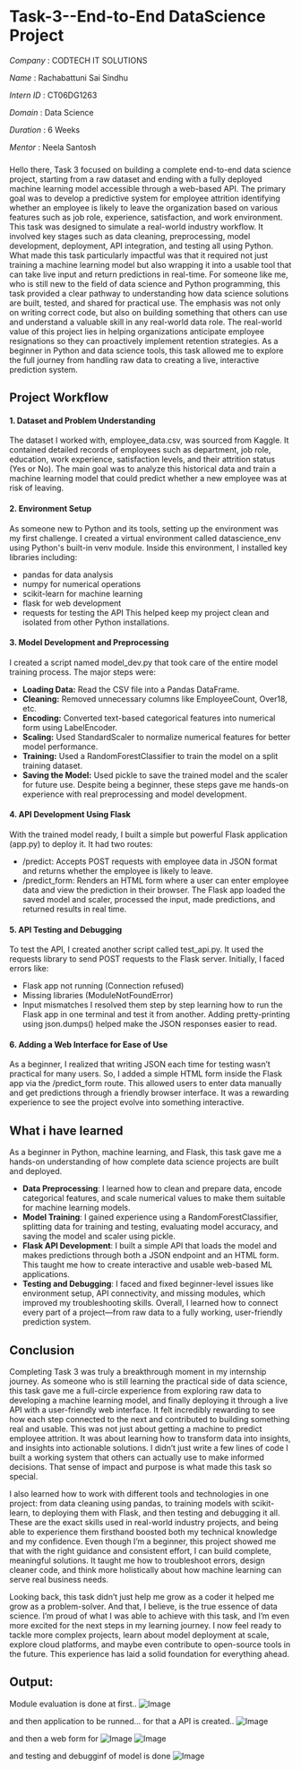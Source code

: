 # Task-3--End-to-End DataScience Project

*Company*   : CODTECH IT SOLUTIONS

*Name*      : Rachabattuni Sai Sindhu

*Intern ID* : CT06DG1263

*Domain*    : Data Science

*Duration*  : 6 Weeks

*Mentor*    : Neela Santosh

###
Hello there, Task 3 focused on building a complete end-to-end data science project, starting from a raw dataset and ending with a fully deployed machine learning model accessible through a web-based API. The primary goal was to develop a predictive system for employee attrition identifying whether an employee is likely to leave the organization based on various features such as job role, experience, satisfaction, and work environment.
This task was designed to simulate a real-world industry workflow. It involved key stages such as data cleaning, preprocessing, model development, deployment, API integration, and testing all using Python. What made this task particularly impactful was that it required not just training a machine learning model but also wrapping it into a usable tool that can take live input and return predictions in real-time.
For someone like me, who is still new to the field of data science and Python programming, this task provided a clear pathway to understanding how data science solutions are built, tested, and shared for practical use. The emphasis was not only on writing correct code, but also on building something that others can use and understand a valuable skill in any real-world data role.
The real-world value of this project lies in helping organizations anticipate employee resignations so they can proactively implement retention strategies. As a beginner in Python and data science tools, this task allowed me to explore the full journey from handling raw data to creating a live, interactive prediction system.

## Project Workflow
#### 1. Dataset and Problem Understanding
The dataset I worked with, employee_data.csv, was sourced from Kaggle. It contained detailed records of employees such as department, job role, education, work experience, satisfaction levels, and their attrition status (Yes or No). The main goal was to analyze this historical data and train a machine learning model that could predict whether a new employee was at risk of leaving.

#### 2. Environment Setup
As someone new to Python and its tools, setting up the environment was my first challenge. I created a virtual environment called datascience_env using Python's built-in venv module. Inside this environment, I installed key libraries including:
* pandas for data analysis
* numpy for numerical operations
* scikit-learn for machine learning
* flask for web development
* requests for testing the API
This helped keep my project clean and isolated from other Python installations.

#### 3. Model Development and Preprocessing
I created a script named model_dev.py that took care of the entire model training process. The major steps were:
* **Loading Data:** Read the CSV file into a Pandas DataFrame.
* **Cleaning:** Removed unnecessary columns like EmployeeCount, Over18, etc.
* **Encoding:** Converted text-based categorical features into numerical form using LabelEncoder.
* **Scaling:** Used StandardScaler to normalize numerical features for better model performance.
* **Training:** Used a RandomForestClassifier to train the model on a split training dataset.
* **Saving the Model:** Used pickle to save the trained model and the scaler for future use.
Despite being a beginner, these steps gave me hands-on experience with real preprocessing and model development.

#### 4. API Development Using Flask
With the trained model ready, I built a simple but powerful Flask application (app.py) to deploy it. It had two routes:
* /predict: Accepts POST requests with employee data in JSON format and returns whether the employee is likely to leave.
* /predict_form: Renders an HTML form where a user can enter employee data and view the prediction in their browser.
The Flask app loaded the saved model and scaler, processed the input, made predictions, and returned results in real time.

#### 5. API Testing and Debugging
To test the API, I created another script called test_api.py. It used the requests library to send POST requests to the Flask server. Initially, I faced errors like:
* Flask app not running (Connection refused)
* Missing libraries (ModuleNotFoundError)
* Input mismatches
I resolved them step by step learning how to run the Flask app in one terminal and test it from another. Adding pretty-printing using json.dumps() helped make the JSON responses easier to read.

#### 6. Adding a Web Interface for Ease of Use
As a beginner, I realized that writing JSON each time for testing wasn’t practical for many users. So, I added a simple HTML form inside the Flask app via the /predict_form route. This allowed users to enter data manually and get predictions through a friendly browser interface. It was a rewarding experience to see the project evolve into something interactive.

## What i have learned
As a beginner in Python, machine learning, and Flask, this task gave me a hands-on understanding of how complete data science projects are built and deployed.
* **Data Preprocessing**: I learned how to clean and prepare data, encode categorical features, and scale numerical values to make them suitable for machine learning models.
* **Model Training**: I gained experience using a RandomForestClassifier, splitting data for training and testing, evaluating model accuracy, and saving the model and scaler using pickle.
* **Flask API Development**: I built a simple API that loads the model and makes predictions through both a JSON endpoint and an HTML form. This taught me how to create interactive and usable web-based ML applications.
* **Testing and Debugging**: I faced and fixed beginner-level issues like environment setup, API connectivity, and missing modules, which improved my troubleshooting skills.
Overall, I learned how to connect every part of a project—from raw data to a fully working, user-friendly prediction system.

## Conclusion
Completing Task 3 was truly a breakthrough moment in my internship journey. As someone who is still learning the practical side of data science, this task gave me a full-circle experience from exploring raw data to developing a machine learning model, and finally deploying it through a live API with a user-friendly web interface. It felt incredibly rewarding to see how each step connected to the next and contributed to building something real and usable.
This was not just about getting a machine to predict employee attrition. It was about learning how to transform data into insights, and insights into actionable solutions. I didn’t just write a few lines of code I built a working system that others can actually use to make informed decisions. That sense of impact and purpose is what made this task so special.

I also learned how to work with different tools and technologies in one project: from data cleaning using pandas, to training models with scikit-learn, to deploying them with Flask, and then testing and debugging it all. These are the exact skills used in real-world industry projects, and being able to experience them firsthand boosted both my technical knowledge and my confidence.
Even though I’m a beginner, this project showed me that with the right guidance and consistent effort, I can build complete, meaningful solutions. It taught me how to troubleshoot errors, design cleaner code, and think more holistically about how machine learning can serve real business needs.

Looking back, this task didn’t just help me grow as a coder it helped me grow as a problem-solver. And that, I believe, is the true essence of data science.
I’m proud of what I was able to achieve with this task, and I’m even more excited for the next steps in my learning journey. I now feel ready to tackle more complex projects, learn about model deployment at scale, explore cloud platforms, and maybe even contribute to open-source tools in the future. This experience has laid a solid foundation for everything ahead.


## Output:

Module evaluation is done at first..
![Image](https://github.com/user-attachments/assets/7bf55200-3f37-40cb-8432-ed9567ee97e7)

and then application to be runned...
for that a API is created..
![Image](https://github.com/user-attachments/assets/2f12e585-af50-4e1d-a57f-1524fbb145c7)

and then a web form for
![Image](https://github.com/user-attachments/assets/f0bbd573-be7f-4bd3-be10-0542b8ad829a)
![Image](https://github.com/user-attachments/assets/1a09f126-1604-41fc-8e49-9fc44fcbb095)

and testing and debugginf of model is done
![Image](https://github.com/user-attachments/assets/4706fd0f-8886-42d3-8302-4fa4e14015f9)
